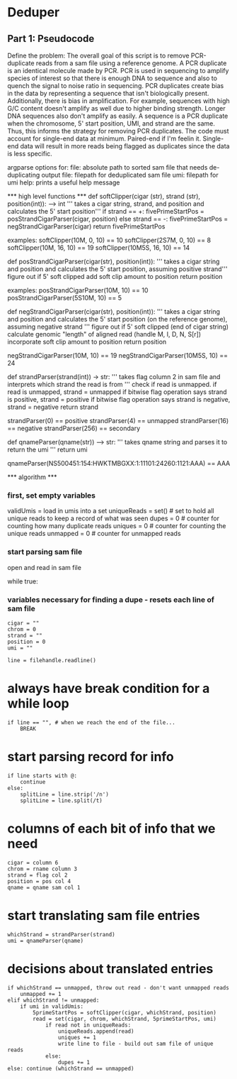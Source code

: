 # Deduper

## Part 1: Pseudocode
Define the problem:
The overall goal of this script is to remove PCR-duplicate reads from a sam file using a reference genome. A PCR duplicate is an identical molecule made by PCR. PCR is used in sequencing to amplify species of interest so that there is enough DNA to sequence and also to quench the signal to noise ratio in sequencing. PCR duplicates create bias in the data by representing a sequence that isn't biologically present. Additionally, there is bias in amplification. For example, sequences with high G/C content doesn't amplify as well due to higher binding strength. Longer DNA sequences also don't amplify as easily. A sequence is a PCR duplicate when the chromosome, 5' start position, UMI, and strand are the same. Thus, this informs the strategy for removing PCR duplicates. The code must account for single-end data at minimum. Paired-end if I'm feelin it. Single-end data will result in more reads being flagged as duplicates since the data is less specific. 

argparse options for:
file: absolute path to sorted sam file that needs de-duplicating
output file: filepath for deduplicated sam file
umi: filepath for umi
help: prints a useful help message

*** high level functions ***
def softClipper(cigar (str), strand (str), position(int)): --> int
''' takes a cigar string, strand, and position and calculates the 5' start position'''
    if strand == +:
        fivePrimeStartPos = posStrandCigarParser(cigar, position)
    else strand == -:
        fivePrimeStartPos = negStrandCigarParser(cigar)
    return fivePrimeStartPos

examples:
softClipper(10M, 0, 10) == 10
softClipper(2S7M, 0, 10) == 8
softClipper(10M, 16, 10) == 19
softClipper(10M5S, 16, 10) == 14

def posStrandCigarParser(cigar(str), position(int)):
''' takes a cigar string and position and calculates the 5' start position, assuming positive strand'''
    figure out if 5' soft clipped
    add soft clip amount to position
    return position

examples:
posStrandCigarParser(10M, 10) == 10
posStrandCigarParser(5S10M, 10) == 5

def negStrandCigarParser(cigar(str), position(int)):
''' takes a cigar string and position and calculates the 5' start position (on the reference genome), assuming negative strand '''
    figure out if 5' soft clipped (end of cigar string)
    calculate genomic "length" of aligned read (handle M, I, D, N, S[r])
    incorporate soft clip amount to position
    return position

negStrandCigarParser(10M, 10) == 19
negStrandCigarParser(10M5S, 10) == 24

def strandParser(strand(int)) -> str:
''' takes flag column 2 in sam file and interprets which strand the read is from '''
    check if read is unmapped. if read is unmapped, strand = unmapped
    if bitwise flag operation says strand is positive, strand = positive
    if bitwise flag operation says strand is negative, strand = negative
    return strand

strandParser(0) == positive
strandParser(4) == unmapped
strandParser(16) == negative
strandParser(256) == secondary

def qnameParser(qname(str)) --> str:
''' takes qname string and parses it to return the umi '''
    return umi

qnameParser(NS500451:154:HWKTMBGXX:1:11101:24260:1121:AAA) == AAA

*** algorithm ***

### first, set empty variables
validUmis = load in umis into a set
uniqueReads = set() # set to hold all unique reads to keep a record of what was seen
dupes = 0 # counter for counting how many duplicate reads
uniques = 0 # counter for counting the unique reads
unmapped = 0 # counter for unmapped reads

### start parsing sam file
open and read in sam file

while true:
### variables necessary for finding a dupe - resets each line of sam file
    cigar = ""
    chrom = 0
    strand = ""
    position = 0
    umi = ""

    line = filehandle.readline()
# always have break condition for a while loop
    if line == "", # when we reach the end of the file...
        BREAK

# start parsing record for info
    if line starts with @:
        continue
    else:
        splitLine = line.strip('/n')
        splitLine = line.split(/t)

# columns of each bit of info that we need
    cigar = column 6
    chrom = rname column 3
    strand = flag col 2
    position = pos col 4
    qname = qname sam col 1

# start translating sam file entries
    whichStrand = strandParser(strand)
    umi = qnameParser(qname)

# decisions about translated entries
    if whichStrand == unmapped, throw out read - don't want unmapped reads
        unmapped += 1
    elif whichStrand != unmapped:
        if umi in validUmis:
            5primeStartPos = softClipper(cigar, whichStrand, position)
            read = set(cigar, chrom, whichStrand, 5primeStartPos, umi)
                if read not in uniqueReads:
                    uniqueReads.append(read)
                    uniques += 1
                    write line to file - build out sam file of unique reads
                else:
                    dupes += 1
    else: continue (whichStrand == unmapped)
